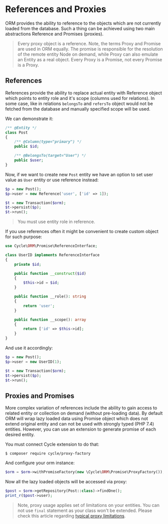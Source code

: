 # References and Proxies
ORM provides the ability to reference to the objects which are not currently loaded from the database. Such a thing can be achieved
using two main abstractions Reference and Promises (proxies).

> Every proxy object is a reference. Note, the terms Proxy and Promise are used in ORM equally. The promise is responsible for the resolution of the remote entity Node on demand, while Proxy can also emulate an Entity as a real object. Every Proxy is a Promise, not every Promise is a Proxy.

## References
References provide the ability to replace actual entity with Reference object which points to entity role and it's scope (columns used for relations). In some case, like in relations `belongsTo` and `refersTo` object would not be fetched from the database and manually specified
scope will be used.

We can demonstrate it:

```php
/** @Entity */
class Post
{
    /** @Column(type="primary") */
    public $id;

    /** @BelongsTo(target="User") */
    public $user;
}
```

Now, if we want to create new `Post` entity we have an option to set user value as `User` entity or use reference instead:

```php
$p = new Post();
$p->user = new Reference('user', ['id' => 1]);

$t = new Transaction($orm);
$t->persist($p);
$t->run();
```

> You must use entity role in reference.

If you use references often it might be convenient to create custom object for such purpose:

```php
use Cycle\ORM\Promise\ReferenceInterface;

class UserID implements ReferenceInterface
{
    private $id;

    public function __construct($id)
    {
        $this->id = $id;
    }

    public function __role(): string
    {
        return 'user';
    }

    public function __scope(): array
    {
        return ['id' => $this->id];
    }
}
```

And use it accordingly:

```php
$p = new Post();
$p->user = new UserID(1);

$t = new Transaction($orm);
$t->persist($p);
$t->run();
```

## Proxies and Promises
More complex variation of references include the ability to gain access to related entity or collection on demand
(without pre-loading data). By default ORM will wrap lazy loaded data using Promise object which does not extend original
entity and can not be used with strongly typed (PHP 7.4) entities. However, you can use an extension to generate promise of each
desired entity.

You must connect Cycle extension to do that:

```
$ composer require cycle/proxy-factory
```

And configure your orm instance:

```php
$orm = $orm->withPromiseFactory(new \Cycle\ORM\Promise\ProxyFactory());
```

Now all the lazy loaded objects will be accessed via proxy:

```php
$post = $orm->getRepository(Post::class)->findOne();
print_r($post->user);
```

> Note, proxy usage applies set of limitations on your entities. You can not use `final` statement as your class won't be extended.
Please check this article regarding [typical proxy limitations](https://www.doctrine-project.org/projects/doctrine-orm/en/2.6/reference/limitations-and-known-issues.html#entities-proxies-and-reflection).
